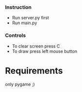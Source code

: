 ### Instruction

- Run server.py first 
- Run main.py 

### Controls
- To clear screen press C
- To draw press left mouse button


# Requirements

only pygame ;)
